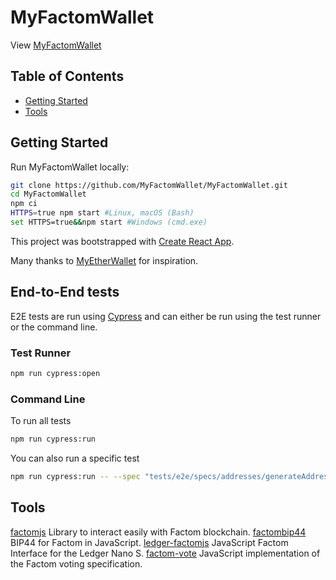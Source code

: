 # MyFactomWallet

View [MyFactomWallet](https://myfactomwallet.com)

## Table of Contents

- [Getting Started](#getting-started)
- [Tools](#tools)

## Getting Started

Run MyFactomWallet locally:

```bash
git clone https://github.com/MyFactomWallet/MyFactomWallet.git
cd MyFactomWallet
npm ci
HTTPS=true npm start #Linux, macOS (Bash)
set HTTPS=true&&npm start #Windows (cmd.exe)
```

This project was bootstrapped with [Create React App](https://github.com/facebookincubator/create-react-app).

Many thanks to [MyEtherWallet](https://github.com/MyEtherWallet/) for inspiration.

## End-to-End tests

E2E tests are run using [Cypress](https://www.cypress.io/) and can either be run using the test runner or the command line.

### Test Runner

```sh
npm run cypress:open
```

### Command Line

To run all tests

```sh
npm run cypress:run
```

You can also run a specific test

```sh
npm run cypress:run -- --spec "tests/e2e/specs/addresses/generateAddressMnemonic.js"
```

## Tools

[factomjs](https://github.com/PaulBernier/factomjs) Library to interact easily with Factom blockchain.
[factombip44](https://github.com/MyFactomWallet/factombip44) BIP44 for Factom in JavaScript.
[ledger-factomjs](https://github.com/MyFactomWallet/ledger-factomjs) JavaScript Factom Interface for the Ledger Nano S.
[factom-vote](https://github.com/PaulBernier/factom-vote) JavaScript implementation of the Factom voting specification.
